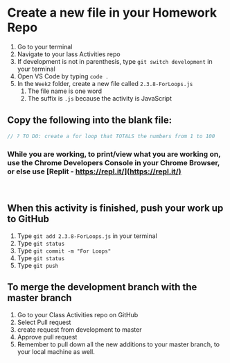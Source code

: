# Create a new file in your Homework Repo

1. Go to your terminal
2. Navigate to your lass Activities repo
3. If development is not in parenthesis, type `git switch development` in your terminal
4. Open VS Code by typing `code .`
5. In the `Week2` folder, create a new file called `2.3.8-ForLoops.js`
    1. The file name is one word
    2. The suffix is `.js` because the activity is JavaScript

## Copy the following into the blank file:

```javascript
// ? TO DO: create a for loop that TOTALS the numbers from 1 to 100
```

### While you are working, to print/view what you are working on, use the Chrome Developers Console in your Chrome Browser, or else use [Replit - https://repl.it/](https://repl.it/)

<br>

## When this activity is finished, push your work up to GitHub

1. Type `git add 2.3.8-ForLoops.js` in your terminal
2. Type `git status`
3. Type `git commit -m "For Loops"`
4. Type `git status`
5. Type `git push`

## To merge the development branch with the master branch

1. Go to your Class Activities repo on GitHub
2. Select Pull request
3. create request from development to master
4. Approve pull request
5. Remember to pull down all the new additions to your master branch, to your local machine as well.
